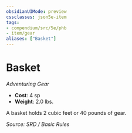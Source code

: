 ```yaml
---
obsidianUIMode: preview
cssclasses: json5e-item
tags:
- compendium/src/5e/phb
- item/gear
aliases: ["Basket"]
---
```

# Basket
*Adventuring Gear*  

- **Cost**: 4 sp
- **Weight**: 2.0 lbs.

A basket holds 2 cubic feet or 40 pounds of gear.

*Source: SRD / Basic Rules*